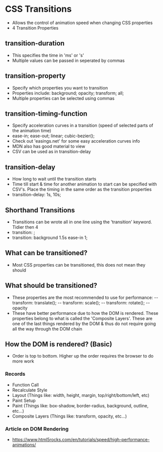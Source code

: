 # CSS Transitions
- Allows the control of animation speed when changing CSS properties
- 4 Transition Properties

## transition-duration
- This specifies the time in 'ms' or 's'
- Multiple values can be passed in seperated by commas

## transition-property
- Specify which properties you want to transition
- Properties include:
background; opacity; transform; all;
- Multiple properties can be selected using commas

## transition-timing-function
- Specify acceleration curves in a transition (speed of selected parts of the animation time)
- ease-in; ease-out; linear; cubic-bezier();
- Check out 'easings.net' for some easy acceleration curves info
- MDN also has good material to view
- CSV can be used as in transition-delay

## transition-delay
- How long to wait until the transition starts
- Time till start & time for another animation to start can be specified with CSV's. Place the timing in the same order as the transition properties
- transition-delay: 1s, 10s;

## Shorthand Transitions
- Transitions can be wrote all in one line using the 'transition' keyword. Tidier then 4
- transition: <property> <duration> <timing-function> <delay>;
- transition: background 1.5s ease-in 1;

## What can be transitioned?
- Most CSS properties can be transitioned, this does not mean they should

## What should be transitioned?
- These properties are the most recommended to use for performance:
-- transform: translate();
-- transform: scale();
-- transform: rotate();
-- opacity
- These have better performance due to how the DOM is rendered. These properties belong to what is called the 'Composite Layers'. These are one of the last things rendered by the DOM & thus do not require going all the way through the DOM chain

## How the DOM is rendered? (Basic)
- Order is top to bottom. Higher up the order requires the browser to do more work
### Records
- Function Call
- Recalculate Style
- Layout (Things like: width, height, margin, top/right/bottom/left, etc)
- Paint Setup
- Paint (Things like: box-shadow, border-radius, background, outline, etc...)
- Composite Layers (Things like: transform, opacity, etc...)

### Article on DOM Rendering
- https://www.html5rocks.com/en/tutorials/speed/high-performance-animations/